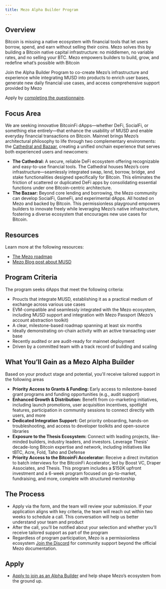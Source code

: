 ```yaml
---
title: Mezo Alpha Builder Program
---
```


## Overview

Bitcoin is missing a native ecosystem with financial tools that let users borrow, spend, and earn without selling their coins. Mezo solves this by building a Bitcoin native capital infrastructure: no middlemen, no variable rates, and no selling your BTC. Mezo empowers builders to build, grow, and redefine what’s possible with Bitcoin

Join the Alpha Builder Program to co-create Mezo’s infrastructure and experience while integrating MUSD into products to enrich user bases, generate new daily financial use cases, and access comprehensive support provided by Mezo

Apply by [completing the questionnaire](https://2d0lnha7ee6.typeform.com/to/B9jzgjb6). 

## Focus Area

We are seeking innovative BitcoinFi dApps—whether DeFi, SocialFi, or something else entirely—that enhance the usability of MUSD and enable everyday financial transactions on Bitcoin. Mainnet brings Mezo’s architectural philosophy to life through two complementary environments: the [Cathedral and Bazaar](https://blog.mezo.org/the-cathedral-and-the-bazaar/), creating a unified onchain experience that serves both experienced users and newcomers:

* **The Cathedral:** A secure, reliable DeFi ecosystem offering recognizable and easy-to-use financial tools. The Cathedral houses Mezo’s core infrastructure—seamlessly integrated swap, lend, borrow, bridge, and stake functionalities designed specifically for Bitcoin. This eliminates the friction of scattered or duplicated DeFi apps by consolidating essential functions under one Bitcoin-centric architecture.
* **The Bazaar:** Beyond core lending and borrowing, the Mezo community can develop SocialFi, GameFi, and experimental dApps. All hosted on Mezo and backed by Bitcoin. This permissionless playground empowers builders to innovate freely while leveraging Mezo’s native infrastructure, fostering a diverse ecosystem that encourages new use cases for Bitcoin.

## Resources

Learn more at the following resources:

* [The Mezo roadmap](https://blog.mezo.org/mezo-the-2025-roadmap/)
* [Mezo Blog post about MUSD](https://blog.mezo.org/musd-fixes-bitcoin/)

## Program Criteria

The program seeks dApps that meet the following criteria:

* Proucts that integrate MUSD, establishing it as a practical medium of exchange across various use cases
* EVM-compatible and seamlessly integrated with the Mezo ecosystem, including MUSD support and integration with Mezo Passport (Mezo’s account abstraction toolkit)
* A clear, milestone-based roadmap spanning at least six months
* Ideally demonstrating on-chain activity with an active transacting user base
* Recently audited or are audit-ready for mainnet deployment
* Driven by a committed team with a track record of building and scaling

## What You’ll Gain as a Mezo Alpha Builder

Based on your product stage and potential, you'll receive tailored support in the following areas

* **Priority Access to Grants & Funding:** Early access to milestone-based grant programs and funding opportunities (e.g., audit support)
* **Enhanced Growth & Distribution:** Benefit from co-marketing initiatives, including launch promotions, user acquisition incentives, spotlight features, participation in community sessions to connect directly with users, and more
* **Dedicated Integration Support:** Get priority onboarding, hands-on troubleshooting, and access to developer toolkits and open-source libraries
* **Exposure to the Thesis Ecosystem:** Connect with leading projects, like-minded builders, industry leaders, and investors. Leverage Thesis’ decade-long Bitcoin expertise and network, including initiatives like tBTC, Acre, Fold, Taho and Defense
* **Priority Access to the BitcoinFi Accelerator:** Receive a direct invitation to batch interviews for the BitcoinFi Accelerator, led by Boost VC, Draper Associates, and Thesis. This program includes a $150K upfront investment and a 6-week program focused on go-to-market, fundraising, and more, complete with structured mentorship

## The Process

* Apply via the form, and the team will review your submission. If your application aligns with key criteria, the team will reach out within two weeks to schedule a call. This conversation will help us better understand your team and product
* After the call, you’ll be notified about your selection and whether you'll receive tailored support as part of the program
* Regardless of program participation, Mezo is a permissionless ecosystem [Join the Discord](https://discord.mezo.org/?ref=blog.mezo.org) for community support beyond the official Mezo documentation.

## Apply

* [Apply to join as an Alpha Builder](https://2d0lnha7ee6.typeform.com/to/B9jzgjb6) and help shape Mezo’s ecosystem from the ground up.